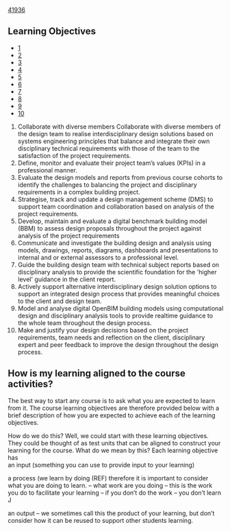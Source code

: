 [41936](/)
## Learning Objectives
* [1](01)
* [2](02)
* [3](03)
* [4](04)
* [5](05)
* [6](06)
* [7](07)
* [8](08)
* [9](09)
* [10](10)

1. Collaborate with diverse members 
Collaborate with diverse members of the design team to realise interdisciplinary design solutions based on systems engineering principles that balance and integrate their own disciplinary technical requirements with those of the team to the satisfaction of the project requirements.
1. Define, monitor and evaluate their project team’s values (KPIs) in a professional manner.
1. Evaluate the design models and reports from previous course cohorts to identify the challenges to balancing the project and disciplinary requirements in a complex building project.
1. Strategise, track and update a design management scheme (DMS) to support team coordination and collaboration based on analysis of the project requirements.
1. Develop, maintain and evaluate a digital benchmark building model (BBM) to assess design proposals throughout the project against analysis of the project requirements
1. Communicate and investigate the building design and analysis using models, drawings, reports, diagrams, dashboards and presentations to internal and or external assessors to a professional level.
1. Guide the building design team with technical subject reports based on disciplinary analysis to provide the scientific foundation for the 'higher level' guidance in the client report.
1. Actively support alternative interdisciplinary design solution options to support an integrated design process that provides meaningful choices to the client and design team.
1. Model and analyse digital OpenBIM building models using computational design and disciplinary analysis tools to provide realtime guidance to the whole team throughout the design process.
1. Make and justify your design decisions based on the project requirements, team needs and reflection on the client, disciplinary expert and peer feedback to improve the design throughout the design process.

## How is my learning aligned to the course activities? 
The best way to start any course is to ask what you are expected to learn from it. The course learning objectives are therefore provided below with a brief description of how you are expected to achieve each of the learning objectives. 

How do we do this? Well, we could start with these learning objectives. They could be thought of as test units that can be aligned to construct your learning for the course. What do we mean by this? Each learning objective has  
an input (something you can use to provide input to your learning) 

a process (we learn by doing (REF) therefore it is important to consider what you are doing to learn. – what work are you doing – this is the work you do to facilitate your learning – if you don’t do the work – you don’t learn J 

an output – we sometimes call this the product of your learning, but don’t consider how it can be reused to support other students learning. 
